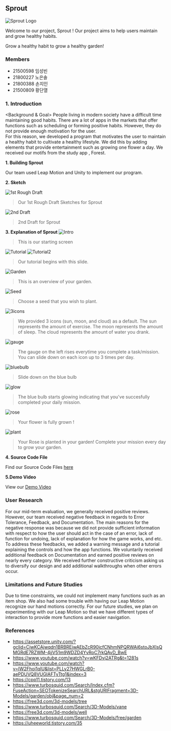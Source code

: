 ## Sprout 
![Sprout Logo](https://github.com/gracenho829/Sprout/blob/master/sprout.png)

Welcome to our project, Sprout ! 
Our project aims to help users maintain and grow healthy habits. 

Grow a healthy habit to grow a healthy garden! 


### Members

- 21500598 임성빈
- 21800227 노은솔
- 21800388 손지인
- 21500809 황단열

### 1. Introduction 
<Background & Goal> 
People living in modern society have a difficult time maintaining good habits. 
There are a lot of apps in the markets that offer functions such as scheduling or forming positive habits. However, they do not provide enough motivation for the user.  
For this reason, we developed a program that motivates the user to maintain a healthy habit to cultivate a healthy lifestyle. We did this by adding elements that provide entertainment such as growing one flower a day. 
We received our motifs from the study app , Forest. 


**1. Building Sprout**

Our team used Leap Motion and Unity to implement our program. 

**2. Sketch**

![1st Rough Draft](https://github.com/gracenho829/Sprout/blob/master/1stroughdraft.png)
> Our 1st Rough Draft Sketches for Sprout 

![2nd Draft](https://github.com/gracenho829/Sprout/blob/master/KakaoTalk_Photo_2020-06-06-18-48-26.png)
> 2nd Draft for Sprout 

**3. Explanation of Sprout**
![Intro](https://github.com/gracenho829/Sprout/blob/master/logo.png)
>This is our starting screen 

![Tutorial](https://github.com/gracenho829/Sprout/blob/master/intro.png)
![Tutorial2](https://github.com/gracenho829/Sprout/blob/master/tutorial.png)
>Our tutorial begins with this slide.

![Garden](https://github.com/gracenho829/Sprout/blob/master/garden.png)
> This is an overview of your garden. 

![Seed](https://github.com/gracenho829/Sprout/blob/master/seed.png)
> Choose a seed that you wish to plant. 

![3icons](https://github.com/gracenho829/Sprout/blob/master/3icons.png)
> We provided 3 icons (sun, moon, and cloud) as a default. The sun represents the amount of exercise. The moon represents the amount of sleep. The cloud represents the amount of water you drank. 

![gauge](https://github.com/gracenho829/Sprout/blob/master/gauge.png)
> The gauge on the left rises everytime you complete a task/mission. You can slide down on each icon up to 3 times per day. 

![bluebulb](https://github.com/gracenho829/Sprout/blob/master/bluebulb.png)
> Slide down on the blue bulb 

![glow](https://github.com/gracenho829/Sprout/blob/master/glow.png)
> The blue bulb starts glowing indicating that you've succesfully completed your daily mission. 

![rose](https://github.com/gracenho829/Sprout/blob/master/rose.png)
> Your flower is fully grown ! 

![plant](https://github.com/gracenho829/Sprout/blob/master/plant.png)
>Your Rose is planted in your garden! Complete your mission every day to grow your garden. 

**4. Source Code File**

Find our Source Code Files [here](https://github.com/gracenho829/Sprout/blob/master/HCI%202-3%20Final%20report_Source%20code.docx)

**5.Demo Video**

View our [Demo Video](https://drive.google.com/file/d/1uxQTkJAahFRxnK7z2ckBsBdYkmXt-AMt/view?usp=sharing)

### User Research
For our mid-term evaluation, we generally received positive reviews. 
However, our team received negative feedback in regards to Error Tolerance, Feedback, and Documentation. 
The main reasons for the negative response was because we did not provide sufficient information with respect to how the user should act in the case of an error, lack of function for undoing, lack of explanation for how the game works, and etc. 
To address these feedbacks, we added a warning message and a tutorial explaining the controls and how the app functions.
We voluntarily received additional feedback on Documentation and earned positive reviews on nearly every category.
We received further constructive criticism asking us to diversify our design and add additional walkthroughs when other errors occur. 


### Limitations and Future Studies

Due to time constraints, we could not implement many functions such as an item shop. 
We also had some trouble with having our Leap Motion recognize our hand motions correctly.
For our future studies, we plan on experimenting with our Leap Motion so that we have different types of interaction to provide more functions and easier navigation. 

### References 
- https://assetstore.unity.com/?gclid=CjwKCAjwqdn1BRBREiwAEbZcR90icfCNhmNPQRWAi6stoJbXlsQMGRdE7RZWM-4jjV51m9WDZD4YvRoC7rkQAvD_BwE
- https://www.youtube.com/watch?v=wKFDvj2ATRg&t=1281s
- https://www.youtube.com/watch?v=IW2Fhoi1qIU&list=PLLy27HWGLrB0-aePDUVQ8VUGIAFTyTtg1&index=3
- https://cpp11.tistory.com/13
- https://www.turbosquid.com/Search/Index.cfm?FuseAction=SEOTokenizeSearchURL&stgURlFragment=3D-Models/garden/obj&page_num=2
- https://free3d.com/3d-models/tree
- https://www.turbosquid.com/Search/3D-Models/vane
- https://free3d.com/3d-models/well
- https://www.turbosquid.com/Search/3D-Models/free/garden
- https://uheeworld.tistory.com/35

